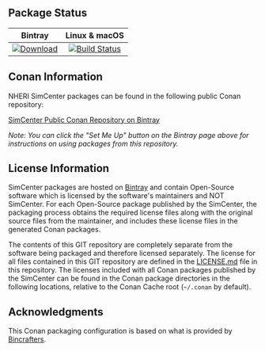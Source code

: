 ## Package Status

| Bintray | Linux & macOS |
|:--------:|:-----------------:|
|[ ![Download](https://api.bintray.com/packages/nheri-simcenter/simcenter/mkl-static%3Asimcenter/images/download.svg) ](https://bintray.com/nheri-simcenter/simcenter/mkl-static%3Asimcenter/_latestVersion)|[![Build Status](https://travis-ci.org/shellshocked2003/mkl-static.svg?branch=master)](https://travis-ci.org/shellshocked2003/mkl-static)|

## Conan Information

NHERI SimCenter packages can be found in the following public Conan
repository:

[SimCenter Public Conan Repository on
Bintray](https://bintray.com/nheri-simcenter/simcenter)

*Note: You can click the "Set Me Up" button on the Bintray page above
 for instructions on using packages from this repository.*

## License Information

SimCenter packages are hosted on [Bintray](https://bintray.com) and
contain Open-Source software which is licensed by the software's
maintainers and NOT SimCenter.  For each Open-Source package
published by the SimCenter, the packaging process obtains the required
license files along with the original source files from the
maintainer, and includes these license files in the generated Conan
packages.

The contents of this GIT repository are completely separate from the
software being packaged and therefore licensed separately.  The
license for all files contained in this GIT repository are defined in
the [LICENSE.md](LICENSE.md) file in this repository.  The licenses
included with all Conan packages published by the SimCenter can be found
in the Conan package directories in the following locations, relative
to the Conan Cache root (`~/.conan` by default).

## Acknowledgments

This Conan packaging configuration is based on what is provided by [Bincrafters](https://github.com/bincrafters/templates).